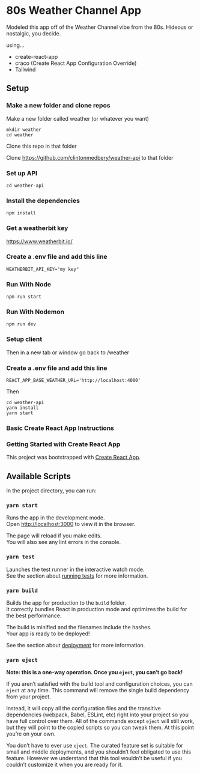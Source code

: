# 80s Weather Channel App

Modeled this app off of the Weather Channel vibe from the 80s. Hideous or nostalgic, you decide.

using...

- create-react-app
- craco (Create React App Configuration Override)
- Tailwind

## Setup

### Make a new folder and clone repos

Make a new folder called weather (or whatever you want)

```
mkdir weather
cd weather
```

Clone this repo in that folder

Clone https://github.com/clintonmedbery/weather-api to that folder

### Set up API

`cd weather-api`

### Install the dependencies

`npm install`

### Get a weatherbit key

https://www.weatherbit.io/

### Create a .env file and add this line

```WEATHERBIT_API_KEY="my key"```

### Run With Node

`npm run start`

### Run With Nodemon

`npm run dev`

### Setup client

Then in a new tab or window go back to /weather

### Create a .env file and add this line

`REACT_APP_BASE_WEATHER_URL='http://localhost:4000'`

Then

```
cd weather-api
yarn install
yarn start
```

### Basic Create React App Instructions

### Getting Started with Create React App

This project was bootstrapped with [Create React App](https://github.com/facebook/create-react-app).

## Available Scripts

In the project directory, you can run:

### `yarn start`

Runs the app in the development mode.\
Open [http://localhost:3000](http://localhost:3000) to view it in the browser.

The page will reload if you make edits.\
You will also see any lint errors in the console.

### `yarn test`

Launches the test runner in the interactive watch mode.\
See the section about [running tests](https://facebook.github.io/create-react-app/docs/running-tests) for more information.

### `yarn build`

Builds the app for production to the `build` folder.\
It correctly bundles React in production mode and optimizes the build for the best performance.

The build is minified and the filenames include the hashes.\
Your app is ready to be deployed!

See the section about [deployment](https://facebook.github.io/create-react-app/docs/deployment) for more information.

### `yarn eject`

**Note: this is a one-way operation. Once you `eject`, you can’t go back!**

If you aren’t satisfied with the build tool and configuration choices, you can `eject` at any time. This command will remove the single build dependency from your project.

Instead, it will copy all the configuration files and the transitive dependencies (webpack, Babel, ESLint, etc) right into your project so you have full control over them. All of the commands except `eject` will still work, but they will point to the copied scripts so you can tweak them. At this point you’re on your own.

You don’t have to ever use `eject`. The curated feature set is suitable for small and middle deployments, and you shouldn’t feel obligated to use this feature. However we understand that this tool wouldn’t be useful if you couldn’t customize it when you are ready for it.
